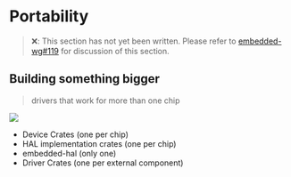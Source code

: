# Portability

> ❌: This section has not yet been written. Please refer to [embedded-wg#119](https://github.com/rust-lang-nursery/embedded-wg/issues/119) for discussion of this section.

## Building something bigger

> drivers that work for more than one chip

![](./assets/embedded-hal.svg)

* Device Crates (one per chip)
* HAL implementation crates (one per chip)
* embedded-hal (only one)
* Driver Crates (one per external component)
